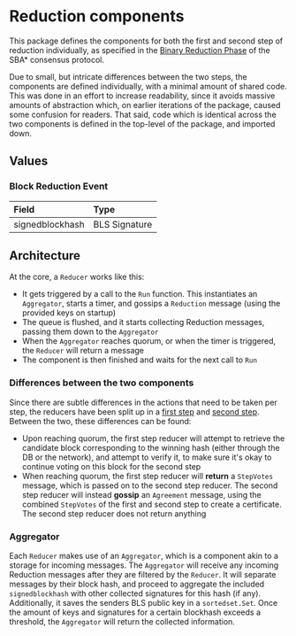 # Reduction components

This package defines the components for both the first and second step of reduction individually, as specified in the [Binary Reduction Phase](./reduction.md) of the SBA\* consensus protocol. 

Due to small, but intricate differences between the two steps, the components are defined individually, with a minimal amount of shared code. This was done in an effort to increase readability, since it avoids massive amounts of abstraction which, on earlier iterations of the package, caused some confusion for readers. That said, code which is identical across the two components is defined in the top-level of the package, and imported down.

## Values

### Block Reduction Event

| Field | Type |
| :--- | :--- |
| signedblockhash | BLS Signature |

## Architecture

At the core, a `Reducer` works like this:

* It gets triggered by a call to the `Run` function. This instantiates an `Aggregator`, starts a timer, and gossips a `Reduction` message (using the provided keys on startup)
* The queue is flushed, and it starts collecting Reduction messages, passing them down to the `Aggregator`
* When the `Aggregator` reaches quorum, or when the timer is triggered, the `Reducer` will return a message 
* The component is then finished and waits for the next call to `Run`

### Differences between the two components

Since there are subtle differences in the actions that need to be taken per step, the reducers have been split up in a [first step](./firststep/) and [second step](./secondstep/). Between the two, these differences can be found:

- Upon reaching quorum, the first step reducer will attempt to retrieve the candidate block corresponding to the winning hash (either through the DB or the network), and attempt to verify it, to make sure it's okay to continue voting on this block for the second step
- When reaching quorum, the first step reducer will **return** a `StepVotes` message, which is passed on to the second step reducer. The second step reducer will instead **gossip** an `Agreement` message, using the combined `StepVotes` of the first and second step to create a certificate. The second step reducer does not return anything

### Aggregator

Each `Reducer` makes use of an `Aggregator`, which is a component akin to a storage for incoming messages. The `Aggregator` will receive any incoming Reduction messages after they are filtered by the `Reducer`. It will separate messages by their block hash, and proceed to aggregate the included `signedblockhash` with other collected signatures for this hash \(if any\). Additionally, it saves the senders BLS public key in a `sortedset.Set`. Once the amount of keys and signatures for a certain blockhash exceeds a threshold, the `Aggregator` will return the collected information.

